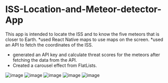 # ISS-Location-and-Meteor-detector-App

This app is intended to locate the ISS and to know the five meteors that is closer to Earth.
  *used React Native maps to use maps on the screen.
  *used an API to fetch the coordinates of the ISS.
  * generated an API key and calculate threat scores for the meteors after fetching the data from the API.
  * Created a carousel effect from FlatLists.
    
![image](https://user-images.githubusercontent.com/76613993/201482093-7de61be9-c7e3-43a0-bfc6-4afddc0311c2.png)
![image](https://user-images.githubusercontent.com/76613993/201482106-a34ab378-804c-4677-8329-41feb0098bce.png)
![image](https://user-images.githubusercontent.com/76613993/201482140-55c2e960-da23-43fe-8b80-1770fc964cc9.png)
![image](https://user-images.githubusercontent.com/76613993/201482161-f9efea00-14c5-453d-8037-ebcf5570ce6a.png)
![image](https://user-images.githubusercontent.com/76613993/201482176-1a4ea251-d5b6-4b5c-85b7-142f5ba62647.png)

